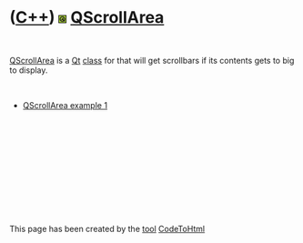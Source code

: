 



 

 

 

 

 

([C++](Cpp.htm)) ![Qt](PicQt.png) [QScrollArea](CppQScrollArea.htm)
===================================================================

 

[QScrollArea](CppQScrollArea.htm) is a [Qt](CppQt.htm)
[class](CppClass.htm) for that will get scrollbars if its contents gets
to big to display.

 

-   [QScrollArea example 1](CppQScrollAreaExample1.htm)

 

 

 

 

 





 




This page has been created by the [tool](Tools.htm)
[CodeToHtml](ToolCodeToHtml.htm)
